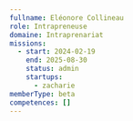 ```yaml
---
fullname: Eléonore Collineau
role: Intrapreneuse
domaine: Intraprenariat
missions:
  - start: 2024-02-19
    end: 2025-08-30
    status: admin
    startups:
      - zacharie
memberType: beta
competences: []
---
```


